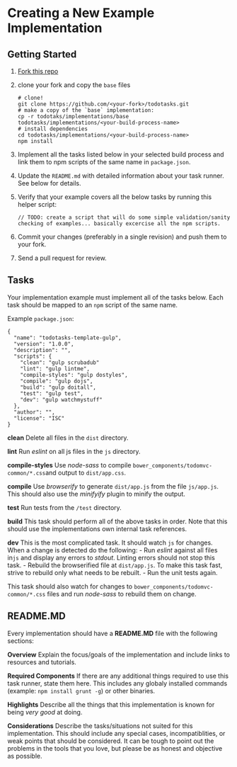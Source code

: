 Creating a New Example Implementation
============

Getting Started
---
1. [Fork this repo](https://github.com/ericelliott/todotasks/fork)

2. clone your fork and copy the `base` files
    ```
    # clone!
    git clone https://github.com/<your-fork>/todotasks.git
    # make a copy of the `base` implementation:
    cp -r todotaks/implementations/base todotasks/implementations/<your-build-process-name>
    # install dependencies
    cd todotasks/implementations/<your-build-process-name>
    npm install
    ```

3. Implement all the tasks listed below in your selected build process and link them to npm scripts of the same name  in `package.json`.

4. Update the `README.md` with detailed information about your task runner. See below for details.

5. Verify that your example covers all the below tasks by running this helper script:
    ```
    // TODO: create a script that will do some simple validation/sanity checking of examples... basically excercise all the npm scripts.
    ```
6. Commit your changes (preferably in a single revision) and push them to your fork.

7. Send a pull request for review.

Tasks
---
Your implementation example must implement all of the tasks below. Each task should be mapped to an `npm` script of the same name.

Example `package.json`:
```
{
  "name": "todotasks-template-gulp",
  "version": "1.0.0",
  "description": "",
  "scripts": {
    "clean": "gulp scrubadub"
    "lint": "gulp lintme",
    "compile-styles": "gulp dostyles",
    "compile": "gulp dojs",
    "build": "gulp doitall",
    "test": "gulp test",
    "dev": "gulp watchmystuff"
  },
  "author": "",
  "license": "ISC"
}
```

**clean**
Delete all files in the `dist` directory.

**lint**
Run *eslint* on all js files in the `js` directory.

**compile-styles**
Use *node-sass* to compile `bower_components/todomvc-common/*.css`and output to `dist/app.css`.

**compile**
Use *browserify* to generate `dist/app.js` from the file `js/app.js`. This should also use the *minifyify* plugin to minify the output.

**test**
Run tests from the `/test` directory.

**build**
This task should perform all of the above tasks in order. Note that this should use the implementations own internal task references.

**dev**
This is the most complicated task. It should watch `js` for changes. When a change is detected do the following:
    - Run *eslint* against all files in`js` and display any errors to *stdout*. Linting errors should not stop this task.
    - Rebuild the browserified file at `dist/app.js`. To make this task fast, strive to rebuild only what needs to be rebuilt.
    - Run the unit tests again.

This task should also watch for changes to `bower_components/todomvc-common/*.css` files and run *node-sass* to rebuild them on change.


README.MD
---
Every implementation should have a **README.MD** file with the following sections:

**Overview**
Explain the focus/goals of the implementation and include links to resources and tutorials.

**Required Components**
If there are any additional things required to use this task runner, state them here. This includes any globaly installed commands (example: `npm install grunt -g`) or other binaries.

**Highlights**
Describe all the things that this implementation is known for being *very good* at doing.

**Considerations**
Describe the tasks/situations not suited for this implementation. This should include any special cases, incompatiblities, or weak points that should be considered. It can be tough to point out the problems in the tools that you love, but please be as honest and objective as possible.
